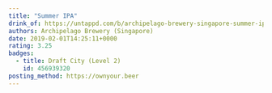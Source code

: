 ```yaml
---
title: "Summer IPA"
drink_of: https://untappd.com/b/archipelago-brewery-singapore-summer-ipa/6575
authors: Archipelago Brewery (Singapore)
date: 2019-02-01T14:25:11+0000
rating: 3.25
badges:
  - title: Draft City (Level 2)
    id: 456939320
posting_method: https://ownyour.beer
---
```

